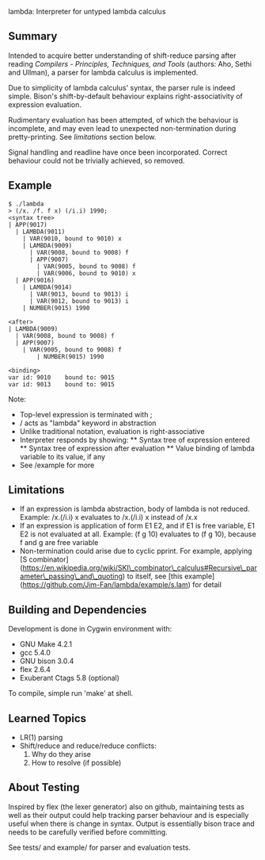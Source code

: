 lambda: Interpreter for untyped lambda calculus

Summary
-------
Intended to acquire better understanding of shift-reduce parsing
after reading <i>Compilers - Principles, Techniques, and Tools</i>
(authors: Aho, Sethi and Ullman), a parser for lambda calculus is
implemented.

Due to simplicity of lambda calculus' syntax, the parser rule
is indeed simple. Bison's shift-by-default behaviour explains
right-associativity of expression evaluation.

Rudimentary evaluation has been attempted, of which the behaviour
is incomplete, and may even lead to unexpected non-termination during
pretty-printing. See <i>limitations</i> section below.

Signal handling and readline have once been incorporated. Correct
behaviour could not be trivially achieved, so removed.

Example
-------
```
$ ./lambda
> (/x. /f. f x) (/i.i) 1990;
<syntax tree>
| APP(9017)
  | LAMBDA(9011)
    | VAR(9010, bound to 9010) x
    | LAMBDA(9009)
      | VAR(9008, bound to 9008) f
      | APP(9007)
        | VAR(9005, bound to 9008) f
        | VAR(9006, bound to 9010) x
  | APP(9016)
    | LAMBDA(9014)
      | VAR(9013, bound to 9013) i
      | VAR(9012, bound to 9013) i
    | NUMBER(9015) 1990

<after>
| LAMBDA(9009)
  | VAR(9008, bound to 9008) f
  | APP(9007)
    | VAR(9005, bound to 9008) f
        | NUMBER(9015) 1990

<binding>
var id: 9010    bound to: 9015
var id: 9013    bound to: 9015
```

Note:
* Top-level expression is terminated with ;
* / acts as "lambda" keyword in abstraction
* Unlike traditional notation, evaluation is right-associative
* Interpreter responds by showing:
  ** Syntax tree of expression entered
  ** Syntax tree of expression after evaluation
  ** Value binding of lambda variable to its value, if any
* See /example for more


Limitations
-----------
* If an expression is lambda abstraction, body of lambda is not
  reduced. Example: /x.(/i.i) x evaluates to /x.(/i.i) x instead
  of /x.x
* If an expression is application of form E1 E2, and if E1 is
  free variable, E1 E2 is not evaluated at all. Example:
  (f g 10) evaluates to (f g 10), because f and g are free variable
* Non-termination could arise due to cyclic pprint. For example,
  applying [S combinator]
  (https://en.wikipedia.org/wiki/SKI\_combinator\_calculus#Recursive\_parameter\_passing\_and\_quoting)
  to itself, see [this example] (https://github.com/Jim-Fan/lambda/example/s.lam)
  for detail


Building and Dependencies
-------------------------
Development is done in Cygwin environment with:

* GNU Make 4.2.1
* gcc 5.4.0
* GNU bison 3.0.4
* flex 2.6.4
* Exuberant Ctags 5.8   (optional)

To compile, simple run 'make' at shell.


Learned Topics
--------------
* LR(1) parsing
* Shift/reduce and reduce/reduce conflicts:
  1. Why do they arise
  2. How to resolve (if possible)


About Testing
-------------
Inspired by flex (the lexer generator) also on github, maintaining
tests as well as their output could help tracking parser behaviour
and is especially useful when there is change in syntax. Output is
essentially bison trace and needs to be carefully verified before
committing.

See tests/ and example/ for parser and evaluation tests.
